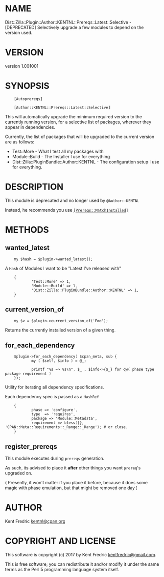 # NAME

Dist::Zilla::Plugin::Author::KENTNL::Prereqs::Latest::Selective - \[DEPRECATED\] Selectively upgrade a few modules to depend on the version used.

# VERSION

version 1.001001

# SYNOPSIS

        [Autoprereqs]

        [Author::KENTNL::Prereqs::Latest::Selective]

This will automatically upgrade the minimum required version to the currently running version, for a selective  list of packages,
wherever they appear in dependencies.

Currently, the list of packages that will be upgraded to the current version are as follows:

- Test::More    - What I test all my packages with
- Module::Build - The Installer I use for everything
- Dist::Zilla::PluginBundle::Author::KENTNL - The configuration setup I use for everything.

# DESCRIPTION

This module is deprecated and no longer used by `@Author::KENTNL`

Instead, he recommends you use [`[Prereqs::MatchInstalled]`](https://metacpan.org/pod/Dist::Zilla::Plugin::Prereqs::MatchInstalled)

# METHODS

## wanted\_latest

        my $hash = $plugin->wanted_latest();

A `Hash` of Modules I want to be "Latest I've released with"

        {
                'Test::More' => 1,
                'Module::Build' => 1,
                'Dist::Zilla::PluginBundle::Author::KENTNL' => 1,
        }

## current\_version\_of

        my $v = $plugin->current_version_of('Foo');

Returns the currently installed version of a given thing.

## for\_each\_dependency

        $plugin->for_each_dependency( $cpan_meta, sub {
                my ( $self, $info ) = @_;

                printf "%s => %s\n", $_ , $info->{$_} for qw( phase type package requirement )
        });

Utility for iterating all dependency specifications.

Each dependency spec is passed as a `HashRef`

        {
                phase => 'configure',
                type  => 'requires',
                package => 'Module::Metadata',
                requirement => bless({}, 'CPAN::Meta::Requirements::_Range::_Range'); # or close.
        }

## register\_prereqs

This module executes during `prereqs` generation.

As such, its advised to place it **after** other things you want `prereq`'s upgraded on.

( Presently, it won't matter if you place it before, because it does some magic with phase emulation, but that might be removed one day )

# AUTHOR

Kent Fredric <kentnl@cpan.org>

# COPYRIGHT AND LICENSE

This software is copyright (c) 2017 by Kent Fredric <kentfredric@gmail.com>.

This is free software; you can redistribute it and/or modify it under
the same terms as the Perl 5 programming language system itself.
